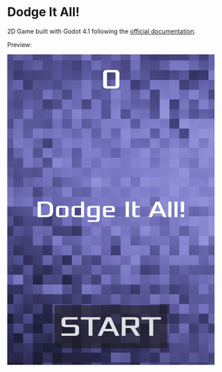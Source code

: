 # Dodge It All!

2D Game built with Godot 4.1 following the [official documentation](https://docs.godotengine.org/en/stable/getting_started/first_2d_game/index.html#).

Preview:

![preview](./preview.gif)
